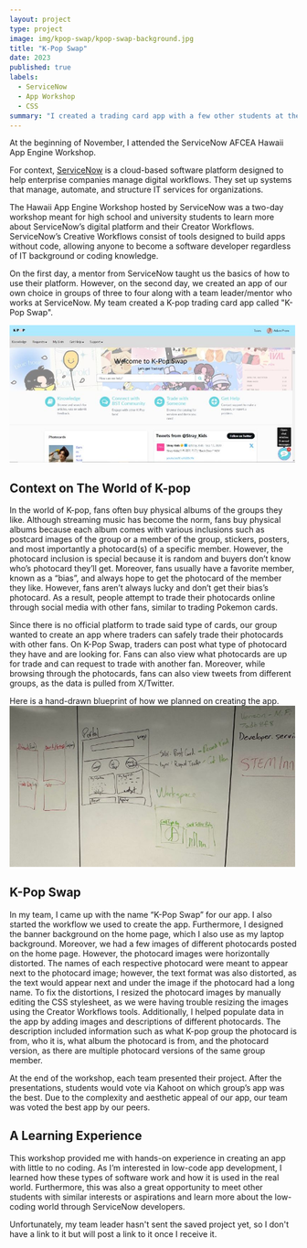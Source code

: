 ```yaml
---
layout: project
type: project
image: img/kpop-swap/kpop-swap-background.jpg
title: "K-Pop Swap"
date: 2023
published: true
labels:
  - ServiceNow
  - App Workshop
  - CSS
summary: "I created a trading card app with a few other students at the two day ServiceNow AFCEA Hawaii App Engine Workshop."
---
```


At the beginning of November, I attended the ServiceNow AFCEA Hawaii App Engine Workshop. 

For context, [ServiceNow](https://www.servicenow.com/company.html) is a cloud-based software platform designed to help enterprise companies manage digital workflows. They set up systems that manage, automate, and structure IT services for organizations. 

The Hawaii App Engine Workshop hosted by ServiceNow was a two-day workshop meant for high school and university students to learn more about ServiceNow’s digital platform and their Creator Workflows. ServiceNow’s Creative Workflows consist of tools designed to build apps without code, allowing anyone to become a software developer regardless of IT background or coding knowledge.

On the first day, a mentor from ServiceNow taught us the basics of how to use their platform. However, on the second day, we created an app of our own choice in groups of three to four along with a team leader/mentor who works at ServiceNow. My team created a K-pop trading card app called "K-Pop Swap". 

<img width="500px" src="../img/kpop-swap/home-page.jpeg">
 
## Context on The World of K-pop 

In the world of K-pop, fans often buy physical albums of the groups they like. Although streaming music has become the norm, fans buy physical albums because each album comes with various inclusions such as postcard images of the group or a member of the group, stickers, posters, and most importantly a photocard(s) of a specific member. However, the photocard inclusion is special because it is random and buyers don’t know who’s photocard they’ll get. Moreover, fans usually have a favorite member, known as a “bias”, and always hope to get the photocard of the member they like. However, fans aren’t always lucky and don’t get their bias’s photocard. As a result, people attempt to trade their photocards online through social media with other fans, similar to trading Pokemon cards. 

Since there is no official platform to trade said type of cards, our group wanted to create an app where traders can safely trade their photocards with other fans. On K-Pop Swap, traders can post what type of photocard they have and are looking for. Fans can also view what photocards are up for trade and can request to trade with another fan. Moreover, while browsing through the photocards, fans can also view tweets from different groups, as the data is pulled from X/Twitter. 

Here is a hand-drawn blueprint of how we planned on creating the app. 
<img width="500px" src="../img/kpop-swap/plan.jpeg">

## K-Pop Swap

In my team, I came up with the name “K-Pop Swap” for our app. I also started the workflow we used to create the app. Furthermore, I designed the banner background on the home page, which I also use as my laptop background. Moreover, we had a few images of different photocards posted on the home page. However, the photocard images were horizontally distorted. The names of each respective photocard were meant to appear next to the photocard image; however, the text format was also distorted, as the text would appear next and under the image if the photocard had a long name. To fix the distortions, I resized the photocard images by manually editing the CSS stylesheet, as we were having trouble resizing the images using the Creator Workflows tools. Additionally, I helped populate data in the app by adding images and descriptions of different photocards. The description included information such as what K-pop group the photocard is from, who it is, what album the photocard is from, and the photocard version, as there are multiple photocard versions of the same group member. 

At the end of the workshop, each team presented their project. After the presentations, students would vote via Kahoot on which group’s app was the best. Due to the complexity and aesthetic appeal of our app, our team was voted the best app by our peers. 

## A Learning Experience 

This workshop provided me with hands-on experience in creating an app with little to no coding. As I’m interested in low-code app development, I learned how these types of software work and how it is used in the real world. Furthermore, this was also a great opportunity to meet other students with similar interests or aspirations and learn more about the low-coding world through ServiceNow developers. 

Unfortunately, my team leader hasn't sent the saved project yet, so I don't have a link to it but will post a link to it once I receive it. 
